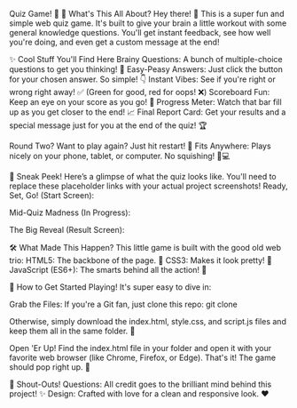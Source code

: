 Quiz Game! 🎉
📝 What's This All About?
Hey there! 👋 This is a super fun and simple web quiz game. It's built to give your brain a little workout with some general knowledge questions. You'll get instant feedback, see how well you're doing, and even get a custom message at the end!

✨ Cool Stuff You'll Find Here
Brainy Questions: A bunch of multiple-choice questions to get you thinking! 🤔
Easy-Peasy Answers: Just click the button for your chosen answer. So simple! 👇
Instant Vibes: See if you're right or wrong right away! ✅ (Green for good, red for oops! ❌)
Scoreboard Fun: Keep an eye on your score as you go! 🎯
Progress Meter: Watch that bar fill up as you get closer to the end! 📈
Final Report Card: Get your results and a special message just for you at the end of the quiz! 🏆

Round Two? Want to play again? Just hit restart! 🔄
Fits Anywhere: Plays nicely on your phone, tablet, or computer. No squishing! 📱💻

📸 Sneak Peek!
Here’s a glimpse of what the quiz looks like. You'll need to replace these placeholder links with your actual project screenshots!
Ready, Set, Go! (Start Screen):

Mid-Quiz Madness (In Progress):

The Big Reveal (Result Screen):

🛠️ What Made This Happen?
This little game is built with the good old web trio:
HTML5: The backbone of the page. 🦴
CSS3: Makes it look pretty! 🎨
JavaScript (ES6+): The smarts behind all the action! 🧠

🚀 How to Get Started Playing!
It's super easy to dive in:

Grab the Files:
If you're a Git fan, just clone this repo:
git clone <repository-url>

Otherwise, simply download the index.html, style.css, and script.js files and keep them all in the same folder. 📂

Open 'Er Up!
Find the index.html file in your folder and open it with your favorite web browser (like Chrome, Firefox, or Edge). That's it! The game should pop right up. 🚀

📄 Shout-Outs!
Questions: All credit goes to the brilliant mind behind this project! ✨
Design: Crafted with love for a clean and responsive look. ❤️
